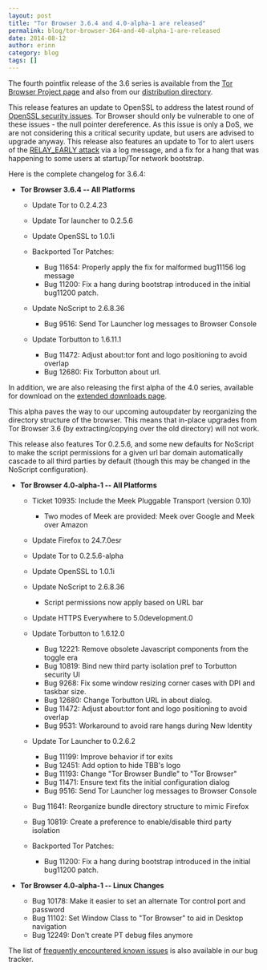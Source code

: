 ```yaml
---
layout: post
title: "Tor Browser 3.6.4 and 4.0-alpha-1 are released"
permalink: blog/tor-browser-364-and-40-alpha-1-are-released
date: 2014-08-12
author: erinn
category: blog
tags: []
---
```


The fourth pointfix release of the 3.6 series is available from the [Tor Browser Project page](https://www.torproject.org/download/download-easy.html) and also from our [distribution directory](https://www.torproject.org/dist/torbrowser/3.6.4/).

This release features an update to OpenSSL to address the latest round of [OpenSSL security issues](https://www.openssl.org/news/secadv_20140806.txt). Tor Browser should only be vulnerable to one of these issues - the null pointer dereference. As this issue is only a DoS, we are not considering this a critical security update, but users are advised to upgrade anyway. This release also features an update to Tor to alert users of the [RELAY\_EARLY attack](https://blog.torproject.org/blog/tor-security-advisory-relay-early-traffic-confirmation-attack) via a log message, and a fix for a hang that was happening to some users at startup/Tor network bootstrap.

Here is the complete changelog for 3.6.4:

- **Tor Browser 3.6.4 -- All Platforms**

  - Update Tor to 0.2.4.23
  - Update Tor launcher to 0.2.5.6
  - Update OpenSSL to 1.0.1i
  - Backported Tor Patches:

    - Bug 11654: Properly apply the fix for malformed bug11156 log message
    - Bug 11200: Fix a hang during bootstrap introduced in the initial
 bug11200 patch.
  - Update NoScript to 2.6.8.36

    - Bug 9516: Send Tor Launcher log messages to Browser Console
  - Update Torbutton to 1.6.11.1

    - Bug 11472: Adjust about:tor font and logo positioning to avoid overlap
    - Bug 12680: Fix Torbutton about url.

In addition, we are also releasing the first alpha of the 4.0 series, available for download on the [extended downloads page](https://www.torproject.org/projects/torbrowser.html.en#downloads-alpha).

This alpha paves the way to our upcoming autoupdater by reorganizing the directory structure of the browser. This means that in-place upgrades from Tor Browser 3.6 (by extracting/copying over the old directory) will not work.

This release also features Tor 0.2.5.6, and some new defaults for NoScript to make the script permissions for a given url bar domain automatically cascade to all third parties by default (though this may be changed in the NoScript configuration).

- **Tor Browser 4.0-alpha-1 -- All Platforms**

  - Ticket 10935: Include the Meek Pluggable Transport (version 0.10)

    - Two modes of Meek are provided: Meek over Google and Meek over Amazon
  - Update Firefox to 24.7.0esr
  - Update Tor to 0.2.5.6-alpha
  - Update OpenSSL to 1.0.1i
  - Update NoScript to 2.6.8.36

    - Script permissions now apply based on URL bar
  - Update HTTPS Everywhere to 5.0development.0
  - Update Torbutton to 1.6.12.0
    - Bug 12221: Remove obsolete Javascript components from the toggle era
    - Bug 10819: Bind new third party isolation pref to Torbutton security UI
    - Bug 9268: Fix some window resizing corner cases with DPI and taskbar size.
    - Bug 12680: Change Torbutton URL in about dialog.
    - Bug 11472: Adjust about:tor font and logo positioning to avoid overlap
    - Bug 9531: Workaround to avoid rare hangs during New Identity

  - Update Tor Launcher to 0.2.6.2

    - Bug 11199: Improve behavior if tor exits
    - Bug 12451: Add option to hide TBB's logo
    - Bug 11193: Change "Tor Browser Bundle" to "Tor Browser"
    - Bug 11471: Ensure text fits the initial configuration dialog
    - Bug 9516: Send Tor Launcher log messages to Browser Console
  - Bug 11641: Reorganize bundle directory structure to mimic Firefox
  - Bug 10819: Create a preference to enable/disable third party isolation
  - Backported Tor Patches:

    - Bug 11200: Fix a hang during bootstrap introduced in the initial
 bug11200 patch.
- **Tor Browser 4.0-alpha-1 -- Linux Changes**

  - Bug 10178: Make it easier to set an alternate Tor control port and password
  - Bug 11102: Set Window Class to "Tor Browser" to aid in Desktop navigation
  - Bug 12249: Don't create PT debug files anymore

The list of [frequently encountered known issues](https://trac.torproject.org/projects/tor/query?keywords=~tbb-helpdesk-frequent&status=!closed) is also available in our bug tracker.

